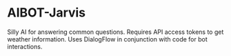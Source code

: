 # AIBOT-Jarvis
Silly AI for answering common questions. Requires API access tokens to get weather information. Uses DialogFlow in conjunction with code for bot interactions. 

